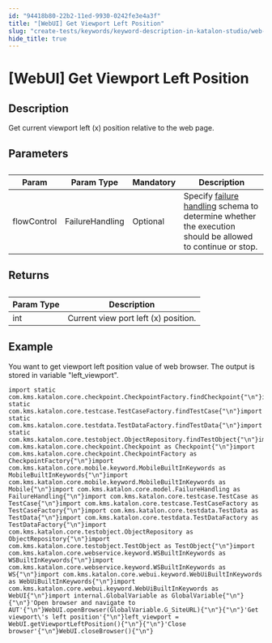 ```yaml
---
id: "94418b80-22b2-11ed-9930-0242fe3e4a3f"
title: "[WebUI] Get Viewport Left Position"
slug: "create-tests/keywords/keyword-description-in-katalon-studio/web-ui-keywords/webui-get-viewport-left-position"
hide_title: true
---
```


# <a id="id_0" class="anchor_top_offset"/><a id="ariaid-title1" class="anchor_top_offset"/>[WebUI] Get Viewport Left Position


## <a id="id_0__id_1" class="anchor_top_offset"/>Description  

              
<p xmlns="http://www.w3.org/1999/xhtml" className="p">Get current viewport left (x) position relative to the web   page.</p> 
      

## <a id="id_0__id_2" class="anchor_top_offset"/>Parameters  

              
<table xmlns="http://www.w3.org/1999/xhtml" className="table anchor_top_offset" id="id_0__5513994f-fb9d-4722-ad02-6529b818eab9"><caption /><thead className="thead"><tr className><th className="entry anchor_top_offset" id="id_0__5513994f-fb9d-4722-ad02-6529b818eab9__entry__1">Param</th><th className="entry anchor_top_offset" id="id_0__5513994f-fb9d-4722-ad02-6529b818eab9__entry__2">Param Type</th><th className="entry anchor_top_offset" id="id_0__5513994f-fb9d-4722-ad02-6529b818eab9__entry__3">Mandatory</th><th className="entry anchor_top_offset" id="id_0__5513994f-fb9d-4722-ad02-6529b818eab9__entry__4">Description</th></tr></thead><tbody className="tbody"><tr className><td className="entry" headers="id_0__5513994f-fb9d-4722-ad02-6529b818eab9__entry__1 id_0__5513994f-fb9d-4722-ad02-6529b818eab9__entry__2 id_0__5513994f-fb9d-4722-ad02-6529b818eab9__entry__3 id_0__5513994f-fb9d-4722-ad02-6529b818eab9__entry__4 ">flowControl</td><td className="entry" headers="id_0__5513994f-fb9d-4722-ad02-6529b818eab9__entry__1 id_0__5513994f-fb9d-4722-ad02-6529b818eab9__entry__2 id_0__5513994f-fb9d-4722-ad02-6529b818eab9__entry__3 id_0__5513994f-fb9d-4722-ad02-6529b818eab9__entry__4 ">FailureHandling</td><td className="entry" headers="id_0__5513994f-fb9d-4722-ad02-6529b818eab9__entry__1 id_0__5513994f-fb9d-4722-ad02-6529b818eab9__entry__2 id_0__5513994f-fb9d-4722-ad02-6529b818eab9__entry__3 id_0__5513994f-fb9d-4722-ad02-6529b818eab9__entry__4 ">Optional</td><td className="entry" headers="id_0__5513994f-fb9d-4722-ad02-6529b818eab9__entry__1 id_0__5513994f-fb9d-4722-ad02-6529b818eab9__entry__2 id_0__5513994f-fb9d-4722-ad02-6529b818eab9__entry__3 id_0__5513994f-fb9d-4722-ad02-6529b818eab9__entry__4 ">Specify <a className="xref" href="/docs/maintain/configure-failure-handling-settings-in-katalon-studio">failure handling</a> schema to         determine whether the execution should be allowed to continue or         stop.</td></tr></tbody></table> 
      

## <a id="id_0__id_3" class="anchor_top_offset"/>Returns

              
<table xmlns="http://www.w3.org/1999/xhtml" className="table anchor_top_offset" id="id_0__be72a3a9-a76c-4bcc-a68f-b1812e7bd708"><caption /><thead className="thead"><tr className><th className="entry anchor_top_offset" id="id_0__be72a3a9-a76c-4bcc-a68f-b1812e7bd708__entry__1">Param Type</th><th className="entry anchor_top_offset" id="id_0__be72a3a9-a76c-4bcc-a68f-b1812e7bd708__entry__2">Description</th></tr></thead><tbody className="tbody"><tr className><td className="entry" headers="id_0__be72a3a9-a76c-4bcc-a68f-b1812e7bd708__entry__1 id_0__be72a3a9-a76c-4bcc-a68f-b1812e7bd708__entry__2 ">int</td><td className="entry" headers="id_0__be72a3a9-a76c-4bcc-a68f-b1812e7bd708__entry__1 id_0__be72a3a9-a76c-4bcc-a68f-b1812e7bd708__entry__2 ">Current view port left (x) position.</td></tr></tbody></table> 
      

## <a id="id_0__id_4" class="anchor_top_offset"/>Example 

              
<p xmlns="http://www.w3.org/1999/xhtml" className="p">You want to get viewport left position value of web browser. The   output is stored in variable "left_viewport".</p> 
              
<pre xmlns="http://www.w3.org/1999/xhtml" className="pre codeblock"><code>import static com.kms.katalon.core.checkpoint.CheckpointFactory.findCheckpoint{"\n"}import static com.kms.katalon.core.testcase.TestCaseFactory.findTestCase{"\n"}import static com.kms.katalon.core.testdata.TestDataFactory.findTestData{"\n"}import static com.kms.katalon.core.testobject.ObjectRepository.findTestObject{"\n"}import com.kms.katalon.core.checkpoint.Checkpoint as Checkpoint{"\n"}import com.kms.katalon.core.checkpoint.CheckpointFactory as CheckpointFactory{"\n"}import com.kms.katalon.core.mobile.keyword.MobileBuiltInKeywords as MobileBuiltInKeywords{"\n"}import com.kms.katalon.core.mobile.keyword.MobileBuiltInKeywords as Mobile{"\n"}import com.kms.katalon.core.model.FailureHandling as FailureHandling{"\n"}import com.kms.katalon.core.testcase.TestCase as TestCase{"\n"}import com.kms.katalon.core.testcase.TestCaseFactory as TestCaseFactory{"\n"}import com.kms.katalon.core.testdata.TestData as TestData{"\n"}import com.kms.katalon.core.testdata.TestDataFactory as TestDataFactory{"\n"}import com.kms.katalon.core.testobject.ObjectRepository as ObjectRepository{"\n"}import com.kms.katalon.core.testobject.TestObject as TestObject{"\n"}import com.kms.katalon.core.webservice.keyword.WSBuiltInKeywords as WSBuiltInKeywords{"\n"}import com.kms.katalon.core.webservice.keyword.WSBuiltInKeywords as WS{"\n"}import com.kms.katalon.core.webui.keyword.WebUiBuiltInKeywords as WebUiBuiltInKeywords{"\n"}import com.kms.katalon.core.webui.keyword.WebUiBuiltInKeywords as WebUI{"\n"}import internal.GlobalVariable as GlobalVariable{"\n"}{"\n"}'Open browser and navigate to AUT'{"\n"}WebUI.openBrowser(GlobalVariable.G_SiteURL){"\n"}{"\n"}'Get viewport\'s left position'{"\n"}left_viewport = WebUI.getViewportLeftPosition(){"\n"}{"\n"}'Close browser'{"\n"}WebUI.closeBrowser(){"\n"}</code></pre> 
            
